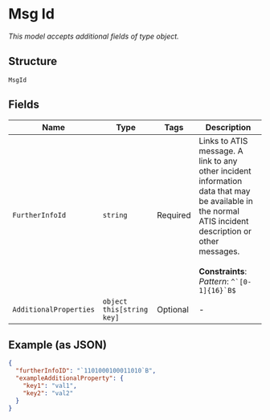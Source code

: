 
# Msg Id

*This model accepts additional fields of type object.*

## Structure

`MsgId`

## Fields

| Name | Type | Tags | Description |
|  --- | --- | --- | --- |
| `FurtherInfoId` | `string` | Required | Links to ATIS message. A link to any other incident information data that may be available in the normal ATIS incident description or other messages.<br><br>**Constraints**: *Pattern*: ``^`[0-1]{16}`B$`` |
| `AdditionalProperties` | `object this[string key]` | Optional | - |

## Example (as JSON)

```json
{
  "furtherInfoID": "`1101000100011010`B",
  "exampleAdditionalProperty": {
    "key1": "val1",
    "key2": "val2"
  }
}
```

